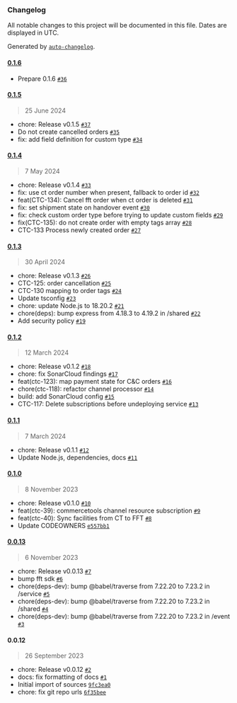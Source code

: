 ### Changelog

All notable changes to this project will be documented in this file. Dates are displayed in UTC.

Generated by [`auto-changelog`](https://github.com/CookPete/auto-changelog).

#### [0.1.6](https://github.com/fulfillmenttools/commercetools-connector/compare/0.1.5...0.1.6)

- Prepare 0.1.6 [`#36`](https://github.com/fulfillmenttools/commercetools-connector/pull/36)

#### [0.1.5](https://github.com/fulfillmenttools/commercetools-connector/compare/0.1.4...0.1.5)

> 25 June 2024

- chore: Release v0.1.5 [`#37`](https://github.com/fulfillmenttools/commercetools-connector/pull/37)
- Do not create cancelled orders [`#35`](https://github.com/fulfillmenttools/commercetools-connector/pull/35)
- fix: add field definition for custom type [`#34`](https://github.com/fulfillmenttools/commercetools-connector/pull/34)

#### [0.1.4](https://github.com/fulfillmenttools/commercetools-connector/compare/0.1.3...0.1.4)

> 7 May 2024

- chore: Release v0.1.4 [`#33`](https://github.com/fulfillmenttools/commercetools-connector/pull/33)
- fix: use ct order number when present, fallback to order id [`#32`](https://github.com/fulfillmenttools/commercetools-connector/pull/32)
- feat(CTC-134): Cancel fft order when ct order is deleted [`#31`](https://github.com/fulfillmenttools/commercetools-connector/pull/31)
- fix: set shipment state on handover event [`#30`](https://github.com/fulfillmenttools/commercetools-connector/pull/30)
- fix: check custom order type before trying to update custom fields [`#29`](https://github.com/fulfillmenttools/commercetools-connector/pull/29)
- fix(CTC-135): do not create order with empty tags array [`#28`](https://github.com/fulfillmenttools/commercetools-connector/pull/28)
- CTC-133 Process newly created order [`#27`](https://github.com/fulfillmenttools/commercetools-connector/pull/27)

#### [0.1.3](https://github.com/fulfillmenttools/commercetools-connector/compare/0.1.2...0.1.3)

> 30 April 2024

- chore: Release v0.1.3 [`#26`](https://github.com/fulfillmenttools/commercetools-connector/pull/26)
- CTC-125: order cancellation [`#25`](https://github.com/fulfillmenttools/commercetools-connector/pull/25)
- CTC-130 mapping to order tags [`#24`](https://github.com/fulfillmenttools/commercetools-connector/pull/24)
- Update tsconfig [`#23`](https://github.com/fulfillmenttools/commercetools-connector/pull/23)
- chore: update Node.js to 18.20.2 [`#21`](https://github.com/fulfillmenttools/commercetools-connector/pull/21)
- chore(deps): bump express from 4.18.3 to 4.19.2 in /shared [`#22`](https://github.com/fulfillmenttools/commercetools-connector/pull/22)
- Add security policy [`#19`](https://github.com/fulfillmenttools/commercetools-connector/pull/19)

#### [0.1.2](https://github.com/fulfillmenttools/commercetools-connector/compare/0.1.1...0.1.2)

> 12 March 2024

- chore: Release v0.1.2 [`#18`](https://github.com/fulfillmenttools/commercetools-connector/pull/18)
- chore: fix SonarCloud findings [`#17`](https://github.com/fulfillmenttools/commercetools-connector/pull/17)
- feat(ctc-123): map payment state for C&C orders [`#16`](https://github.com/fulfillmenttools/commercetools-connector/pull/16)
- chore(ctc-118): refactor channel processor [`#14`](https://github.com/fulfillmenttools/commercetools-connector/pull/14)
- build: add SonarCloud config [`#15`](https://github.com/fulfillmenttools/commercetools-connector/pull/15)
- CTC-117: Delete subscriptions before undeploying service [`#13`](https://github.com/fulfillmenttools/commercetools-connector/pull/13)

#### [0.1.1](https://github.com/fulfillmenttools/commercetools-connector/compare/0.1.0...0.1.1)

> 7 March 2024

- chore: Release v0.1.1 [`#12`](https://github.com/fulfillmenttools/commercetools-connector/pull/12)
- Update Node.js, dependencies, docs [`#11`](https://github.com/fulfillmenttools/commercetools-connector/pull/11)

#### [0.1.0](https://github.com/fulfillmenttools/commercetools-connector/compare/0.0.13...0.1.0)

> 8 November 2023

- chore: Release v0.1.0 [`#10`](https://github.com/fulfillmenttools/commercetools-connector/pull/10)
- feat(ctc-39): commercetools channel resource subscription [`#9`](https://github.com/fulfillmenttools/commercetools-connector/pull/9)
- feat(ctc-40): Sync facilities from CT to FFT [`#8`](https://github.com/fulfillmenttools/commercetools-connector/pull/8)
- Update CODEOWNERS [`e557bb1`](https://github.com/fulfillmenttools/commercetools-connector/commit/e557bb12869760293b439b88ebec28dfdf412ddc)

#### [0.0.13](https://github.com/fulfillmenttools/commercetools-connector/compare/0.0.12...0.0.13)

> 6 November 2023

- chore: Release v0.0.13 [`#7`](https://github.com/fulfillmenttools/commercetools-connector/pull/7)
- bump fft sdk [`#6`](https://github.com/fulfillmenttools/commercetools-connector/pull/6)
- chore(deps-dev): bump @babel/traverse from 7.22.20 to 7.23.2 in /service [`#5`](https://github.com/fulfillmenttools/commercetools-connector/pull/5)
- chore(deps-dev): bump @babel/traverse from 7.22.20 to 7.23.2 in /shared [`#4`](https://github.com/fulfillmenttools/commercetools-connector/pull/4)
- chore(deps-dev): bump @babel/traverse from 7.22.20 to 7.23.2 in /event [`#3`](https://github.com/fulfillmenttools/commercetools-connector/pull/3)

#### 0.0.12

> 26 September 2023

- chore: Release v0.0.12 [`#2`](https://github.com/fulfillmenttools/commercetools-connector/pull/2)
- docs: fix formatting of docs [`#1`](https://github.com/fulfillmenttools/commercetools-connector/pull/1)
- Initial import of sources [`9fc3ea0`](https://github.com/fulfillmenttools/commercetools-connector/commit/9fc3ea0c306ffd4f5474c5276a333421dc1c3c99)
- chore: fix git repo urls [`6f35bee`](https://github.com/fulfillmenttools/commercetools-connector/commit/6f35bee22c3d2c58c25e73477413ba935bb0c2e1)
